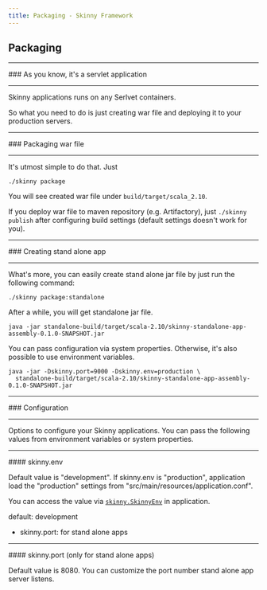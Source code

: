 ```yaml
---
title: Packaging - Skinny Framework
---
```


## Packaging

<hr/>
### As you know, it's a servlet application
<hr/>

Skinny applications runs on any Serlvet containers. 

So what you need to do is just creating war file and deploying it to your production servers.

<hr/>
### Packaging war file
<hr/>

It's utmost simple to do that. Just 

```
./skinny package
```

You will see created war file under `build/target/scala_2.10`.

If you deploy war file to maven repository (e.g. Artifactory), just `./skinny publish` after configuring build settings (default settings doesn't work for you).

<hr/>
### Creating stand alone app
<hr/>

What's more, you can easily create stand alone jar file by just run the following command: 

```
./skinny package:standalone
```

After a while, you will get standalone jar file. 

```
java -jar standalone-build/target/scala-2.10/skinny-standalone-app-assembly-0.1.0-SNAPSHOT.jar
```

You can pass configuration via system properties. Otherwise, it's also possible to use environment variables.

```
java -jar -Dskinny.port=9000 -Dskinny.env=production \
  standalone-build/target/scala-2.10/skinny-standalone-app-assembly-0.1.0-SNAPSHOT.jar
```

<hr/>
### Configuration
<hr/>

Options to configure your Skinny applications. You can pass the following values from environment variables or system properties.

<hr/>
#### skinny.env

Default value is "development". If skinny.env is "production", application load the "production" settings from "src/main/resources/application.conf".

You can access the value via [`skinny.SkinnyEnv`](https://github.com/skinny-framework/skinny-framework/blob/develop/common/src/main/scala/skinny/SkinnyEnv.scala) in application.

 default: development
- skinny.port: for stand alone apps

<hr/>
#### skinny.port (only for stand alone apps)

Default value is 8080. You can customize the port number stand alone app server listens.


